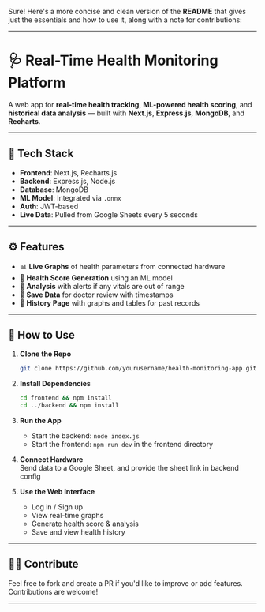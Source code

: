 Sure! Here's a more concise and clean version of the **README** that gives just the essentials and how to use it, along with a note for contributions:

---

# 🩺 Real-Time Health Monitoring Platform

A web app for **real-time health tracking**, **ML-powered health scoring**, and **historical data analysis** — built with **Next.js**, **Express.js**, **MongoDB**, and **Recharts**.

---

## 🔧 Tech Stack

- **Frontend**: Next.js, Recharts.js  
- **Backend**: Express.js, Node.js  
- **Database**: MongoDB  
- **ML Model**: Integrated via `.onnx`  
- **Auth**: JWT-based  
- **Live Data**: Pulled from Google Sheets every 5 seconds

---

## ⚙️ Features

- 📊 **Live Graphs** of health parameters from connected hardware  
- 🤖 **Health Score Generation** using an ML model  
- 📝 **Analysis** with alerts if any vitals are out of range  
- 💾 **Save Data** for doctor review with timestamps  
- 📁 **History Page** with graphs and tables for past records

---

## 🚀 How to Use

1. **Clone the Repo**  
   ```bash
   git clone https://github.com/yourusername/health-monitoring-app.git
   ```

2. **Install Dependencies**  
   ```bash
   cd frontend && npm install  
   cd ../backend && npm install
   ```

3. **Run the App**  
   - Start the backend: `node index.js`  
   - Start the frontend: `npm run dev` in the frontend directory

4. **Connect Hardware**  
   Send data to a Google Sheet, and provide the sheet link in backend config

5. **Use the Web Interface**  
   - Log in / Sign up  
   - View real-time graphs  
   - Generate health score & analysis  
   - Save and view health history

---

## 👨‍💻 Contribute

Feel free to fork and create a PR if you'd like to improve or add features. Contributions are welcome!

---
